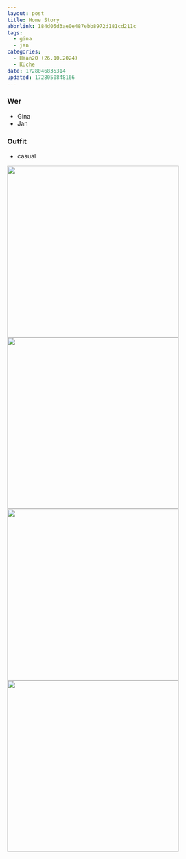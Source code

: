 ```yaml
---
layout: post
title: Home Story
abbrlink: 184d05d3ae0e487ebb8972d181cd211c
tags:
  - gina
  - jan
categories:
  - Haan2O (26.10.2024)
  - Küche
date: 1728046835314
updated: 1728050848166
---
```


### Wer

- Gina
- Jan

### Outfit

- casual

<img src=":/b84e6188893445d4a0df1dcc31c9e60f" width="400"/>
<img src=":/5e5f4bcfc5304e4e8ed1033aadc524b7" width="400"/>
<img src=":/17b623c9d189457a95e98143e902994a" width="400"/>
<img src=":/57755f2f343f4cac9bf1b742e9e42859" width="400"/>
